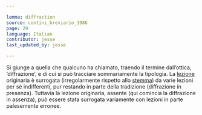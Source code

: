 ```yaml
---

lemma: diffraction
source: contini_breviario_1986
page: 29
language: Italian
contributor: jesse
last_updated_by: jesse

---
```

Si giunge a quella che qualcuno ha chiamato, traendo il termine dall’ottica, ‘diffrazione’, e di cui si può tracciare sommariamente la tipologia. La [lezione](readingVariant.html) originaria è surrogata (irregolarmente rispetto allo [stemma](stemma.html)) da varie lezioni per sé indifferenti, pur restando in parte della tradizione (diffrazione in presenza). Tuttavia la lezione originaria, assente (qui comincia la diffrazione in assenza), può essere stata surrogata variamente con lezioni in parte palesemente erronee.
